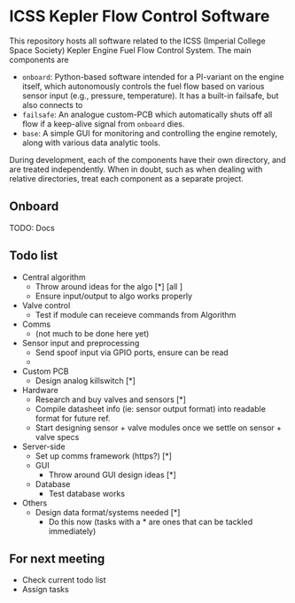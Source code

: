 # ICSS Kepler Flow Control Software

This repository hosts all software related to the ICSS (Imperial College Space Society) Kepler Engine Fuel Flow Control System. The main components are
- `onboard`: Python-based software intended for a PI-variant on the engine itself, which autonomously controls the fuel flow based on various sensor input (e.g., pressure, temperature). It has a built-in failsafe, but also connects to
- `failsafe`: An analogue custom-PCB which automatically shuts off all flow if a keep-alive signal from `onboard` dies.
- `base`: A simple GUI for monitoring and controlling the engine remotely, along with various data analytic tools.

During development, each of the components have their own directory, and are treated independently. When in doubt, such as when dealing with relative directories, treat each component as a separate project.

## Onboard

TODO: Docs

## Todo list

- Central algorithm
    - Throw around ideas for the algo [*] [all ]
    - Ensure input/output to algo works properly
- Valve control
    - Test if module can receieve commands from Algorithm 
- Comms
    - (not much to be done here yet)
- Sensor input and preprocessing
    - Send spoof input via GPIO ports, ensure can be read
    - 
- Custom PCB
    - Design analog killswitch [*]
- Hardware
    - Research and buy valves and sensors [*]
    - Compile datasheet info (ie: sensor output format) into readable format for future ref.
    - Start designing sensor + valve modules once we settle on sensor + valve specs
- Server-side
    - Set up comms framework (https?) [*]
    - GUI
        - Throw around GUI design ideas [*]
    - Database
        - Test database works
- Others
    - Design data format/systems needed [*]
      - Do this now 
(tasks with a * are ones that can be tackled immediately)

## For next meeting
- Check current todo list
- Assign tasks
